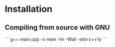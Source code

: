 # Installation

## Compiling from source with GNU
´´´
g++ main.cpp -o main -lm -Wall -std=c++1y
´´´
